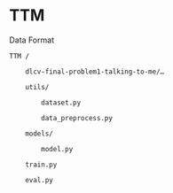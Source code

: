 # TTM

Data Format

	TTM /
	
		dlcv-final-problem1-talking-to-me/…
		
		utils/
		
			dataset.py
			
			data_preprocess.py
			
		models/
		
			model.py
			
		train.py
		
		eval.py
